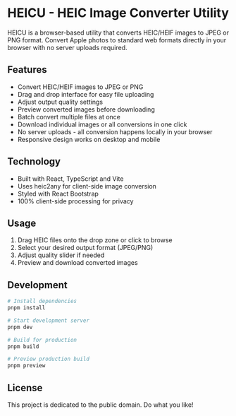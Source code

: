 # HEICU - HEIC Image Converter Utility

HEICU is a browser-based utility that converts HEIC/HEIF images to JPEG or PNG format. Convert Apple photos to standard web formats directly in your browser with no server uploads required.

## Features

- Convert HEIC/HEIF images to JPEG or PNG
- Drag and drop interface for easy file uploading
- Adjust output quality settings
- Preview converted images before downloading
- Batch convert multiple files at once
- Download individual images or all conversions in one click
- No server uploads - all conversion happens locally in your browser
- Responsive design works on desktop and mobile

## Technology

- Built with React, TypeScript and Vite
- Uses heic2any for client-side image conversion
- Styled with React Bootstrap
- 100% client-side processing for privacy

## Usage

1. Drag HEIC files onto the drop zone or click to browse
2. Select your desired output format (JPEG/PNG)
3. Adjust quality slider if needed
4. Preview and download converted images

## Development

```bash
# Install dependencies
pnpm install

# Start development server
pnpm dev

# Build for production
pnpm build

# Preview production build
pnpm preview
```

## License

This project is dedicated to the public domain. Do what you like!

